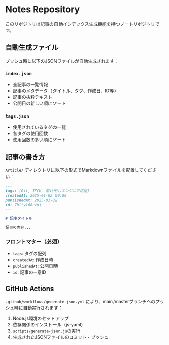 # Notes Repository

このリポジトリは記事の自動インデックス生成機能を持つノートリポジトリです。

## 自動生成ファイル

プッシュ時に以下のJSONファイルが自動生成されます：

### `index.json`
- 全記事の一覧情報
- 記事のメタデータ（タイトル、タグ、作成日、ID等）
- 記事の抜粋テキスト
- 公開日の新しい順にソート

### `tags.json`  
- 使用されているタグの一覧
- 各タグの使用回数
- 使用回数の多い順にソート

## 記事の書き方

`Article/` ディレクトリに以下の形式でMarkdownファイルを配置してください：

```markdown
---
tags: [Git, TECH, 駆け出しエンジニア応援]
createdAt: 2025-01-02 00:00
publishedAt: 2025-01-02
id: 7hltyl68nznj
---

# 記事タイトル

記事の内容...
```

### フロントマター（必須）
- `tags`: タグの配列
- `createdAt`: 作成日時
- `publishedAt`: 公開日時  
- `id`: 記事の一意ID

## GitHub Actions

`.github/workflows/generate-json.yml` により、main/masterブランチへのプッシュ時に自動実行されます：

1. Node.js環境のセットアップ
2. 依存関係のインストール（js-yaml）
3. `scripts/generate-json.js`の実行
4. 生成されたJSONファイルのコミット・プッシュ